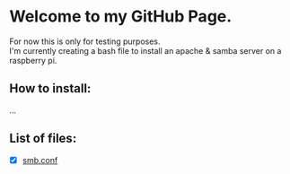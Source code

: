 # Welcome to my GitHub Page.  
For now this is only for testing purposes.  
I'm currently creating a bash file to install an apache & samba server on a raspberry pi.

## How to install:

...

## List of files:
- [x] [smb.conf](https://github.com/Geeroy92/Geeroy92/blob/main/smb.conf)

<!---
Geeroy92/Geeroy92 is a ✨ special ✨ repository because its `README.md` (this file) appears on your GitHub profile.
You can click the Preview link to take a look at your changes.
--->
